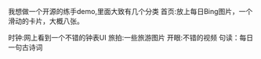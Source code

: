  我想做一个开源的练手demo,里面大致有几个分类
 首页:放上每日Bing图片，一个滑动的卡片，大概八张。



 时钟:网上看到一个不错的钟表UI
 旅拍:一些旅游图片
 开眼:不错的视频
 句读：每日一句古诗词
 
 
